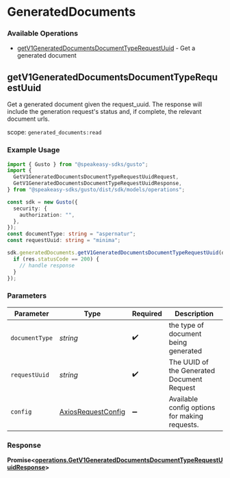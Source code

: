 # GeneratedDocuments

### Available Operations

* [getV1GeneratedDocumentsDocumentTypeRequestUuid](#getv1generateddocumentsdocumenttyperequestuuid) - Get a generated document

## getV1GeneratedDocumentsDocumentTypeRequestUuid

Get a generated document given the request_uuid. The response will include the generation request's status and, if complete, the relevant document urls.

scope: `generated_documents:read`

### Example Usage

```typescript
import { Gusto } from "@speakeasy-sdks/gusto";
import {
  GetV1GeneratedDocumentsDocumentTypeRequestUuidRequest,
  GetV1GeneratedDocumentsDocumentTypeRequestUuidResponse,
} from "@speakeasy-sdks/gusto/dist/sdk/models/operations";

const sdk = new Gusto({
  security: {
    authorization: "",
  },
});
const documentType: string = "aspernatur";
const requestUuid: string = "minima";

sdk.generatedDocuments.getV1GeneratedDocumentsDocumentTypeRequestUuid(documentType, requestUuid).then((res: GetV1GeneratedDocumentsDocumentTypeRequestUuidResponse) => {
  if (res.statusCode == 200) {
    // handle response
  }
});
```

### Parameters

| Parameter                                                    | Type                                                         | Required                                                     | Description                                                  |
| ------------------------------------------------------------ | ------------------------------------------------------------ | ------------------------------------------------------------ | ------------------------------------------------------------ |
| `documentType`                                               | *string*                                                     | :heavy_check_mark:                                           | the type of document being generated                         |
| `requestUuid`                                                | *string*                                                     | :heavy_check_mark:                                           | The UUID of the Generated Document Request                   |
| `config`                                                     | [AxiosRequestConfig](https://axios-http.com/docs/req_config) | :heavy_minus_sign:                                           | Available config options for making requests.                |


### Response

**Promise<[operations.GetV1GeneratedDocumentsDocumentTypeRequestUuidResponse](../../models/operations/getv1generateddocumentsdocumenttyperequestuuidresponse.md)>**

